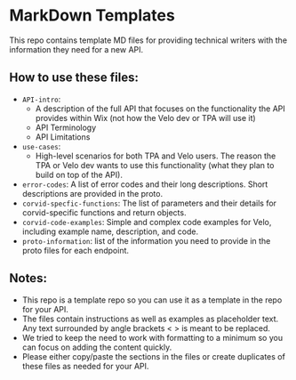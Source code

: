 # MarkDown Templates

This repo contains template MD files for providing technical writers with the information they need for a new API. 

## How to use these files: 
- `API-intro`: 
  - A description of the full API that focuses on the functionality the API provides within Wix (not how the Velo dev or TPA will use it)
  - API Terminology
  - API Limitations
- `use-cases`: 
  - High-level scenarios for both TPA and Velo users. The reason the TPA or Velo dev wants to use this functionality (what they plan to build on top of the API).
- `error-codes`: A list of error codes and their long descriptions. Short descriptions are provided in the proto.
- `corvid-specfic-functions`: The list of parameters and their details for corvid-specific functions and return objects.
- `corvid-code-examples`: Simple and complex code examples for Velo, including example name, description, and code.
- `proto-information`: list of the information you need to provide in the proto files for each endpoint.

## Notes: 
  - This repo is a template repo so you can use it as a template in the repo for your API.
  - The files contain instructions as well as examples as placeholder text. Any text surrounded by angle brackets < > is meant to be replaced.
  - We tried to keep the need to work with formatting to a minimum so you can focus on adding the content quickly.
  - Please either copy/paste the sections in the files or create duplicates of these files as needed for your API.
